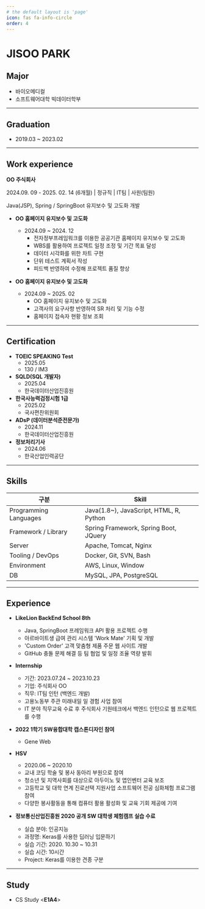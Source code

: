 ```yaml
---
# the default layout is 'page'
icon: fas fa-info-circle
order: 4
---
```


[//]: # (> Add Markdown syntax content to file `_tabs/about.md`{: .filepath } and it will show up on this page.)

[//]: # ({: .prompt-tip })
# JISOO PARK
## Major

- 바이오메디컬
- 소프트웨어대학 빅데이터학부

---

## Graduation

- 2019.03 ~ 2023.02

---
## Work experience
**OO 주식회사**

2024.09. 09 - 2025. 02. 14 (6개월)  |  정규직  |  IT팀  |  사원(팀원)

Java(JSP), Spring / SpringBoot 유지보수 및 고도화 개발

- **OO 홈페이지 유지보수 및 고도화**
  - 2024.09 ~ 2024. 12
    - 전자정부프레임워크를 이용한 공공기관 홈페이지 유지보수 및 고도화
    - WBS를 활용하여 프로젝트 일정 조정 및 기간 목표 달성
    - 데이터 시각화를 위한 차트 구현
    - 단위 테스트 계획서 작성
    - 피드백 반영하여 수정해 프로젝트 품질 향상

- **OO 홈페이지 유지보수 및 고도화**
  - 2024.09 ~ 2025. 02
    - OO 홈페이지 유지보수 및 고도화
    - 고객사의 요구사항 반영하여 SR 처리 및 기능 수정
    - 홈페이지 접속자 현황 정보 조회


---
## Certification
- **TOEIC SPEAKING Test**
  - 2025.05
  - 130 / IM3
- **SQLD(SQL 개발자)**
  - 2025.04
  - 한국데이터산업진흥원
- **한국사능력검정시험 1급**
  - 2025.02
  - 국사편찬위원회
- **ADsP (데이터분석준전문가)**
  - 2024.11
  - 한국데이터산업진흥원
- **정보처리기사**
  - 2024.06
  - 한국산업인력공단


---
## Skills

| 구분                | Skill                                             |
|---------------------|--------------------------------------------------|
| Programming Languages | Java(1.8~), JavaScript, HTML, R, Python         |
| Framework / Library | Spring Framework, Spring Boot, JQuery           |
| Server              | Apache, Tomcat, Nginx                            |
| Tooling / DevOps    | Docker, Git, SVN, Bash                           |
| Environment         | AWS, Linux, Window                               |
| DB                  | MySQL, JPA, PostgreSQL                           |

---

## Experience
- **LikeLion BackEnd School 8th**
  - Java, SpringBoot 프레임워크 API 활용 프로젝트 수행
  - 아르바이트생 급여 관리 시스템 'Work Mate' 기획 및 개발
  - 'Custom Order' 고객 맞춤형 제품 주문 웹 사이트 개발
  - GitHub 충돌 문제 해결 등 팀 협업 및 일정 조율 역량 발휘
- **Internship**
  - 기간: 2023.07.24 ~ 2023.10.23
  - 기업: 주식회사 OO
  - 직무: IT팀 인턴 (백엔드 개발)
  - 고용노동부 주관 미래내일 일 경험 사업 참여
  - IT 분야 직무교육 수료 후 주식회사 기원테크에서 백엔드 인턴으로 웹 프로젝트를 수행

- **2022 1학기 SW융합대학 캡스톤디자인 참여**
  -  Gene Web
- **HSV**
  - 2020.06 ~ 2020.10
  - 교내 코딩 학술 및 봉사 동아리 부원으로 참여
  - 청소년 및 지역사회를 대상으로 아두이노 및 앱인벤터 교육 보조
  - 고등학교 및 대학 연계 진로선택 지원사업 소프트웨어 전공 심화체험 프로그램 참여
  - 다양한 봉사활동을 통해 컴퓨터 활용 활성화 및 교육 기회 제공에 기여

- **정보통신산업진흥원 2020 공개 SW 대학생 체험캠프 실습 수료**
  - 실습 분야: 인공지능
  - 과정명: Keras를 사용한 딥러닝 입문하기
  - 실습 기간: 2020. 10.30 ~ 10.31
  - 실습 시간: 10시간
  - Project: Keras를 이용한 견종 구분

---

## Study
- CS Study \<**E1A4**>
